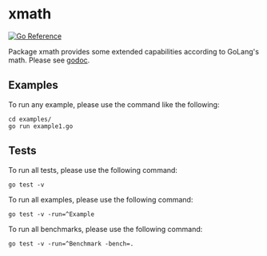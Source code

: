 # xmath

[![Go Reference](https://pkg.go.dev/badge/github.com/goinsane/xmath.svg)](https://pkg.go.dev/github.com/goinsane/xmath)

Package xmath provides some extended capabilities according to GoLang's math.
Please see [godoc](https://pkg.go.dev/github.com/goinsane/xmath).

## Examples

To run any example, please use the command like the following:

    cd examples/
    go run example1.go

## Tests

To run all tests, please use the following command:

    go test -v

To run all examples, please use the following command:

    go test -v -run=^Example

To run all benchmarks, please use the following command:

    go test -v -run=^Benchmark -bench=.
